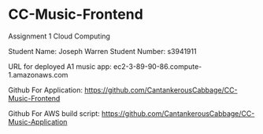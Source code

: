 # CC-Music-Frontend

Assignment 1 Cloud Computing

Student Name: Joseph Warren
Student Number: s3941911

URL for deployed A1 music app:
ec2-3-89-90-86.compute-1.amazonaws.com

Github For Application:
https://github.com/CantankerousCabbage/CC-Music-Frontend

Github For AWS build script: 
https://github.com/CantankerousCabbage/CC-Music-Application
